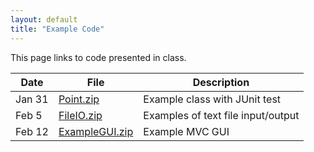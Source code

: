 ```yaml
---
layout: default
title: "Example Code"
---
```


This page links to code presented in class.

Date | File | Description
---- | ---- | -----------
Jan 31 | [Point.zip](Point.zip) | Example class with JUnit test
Feb 5 | [FileIO.zip](FileIO.zip) | Examples of text file input/output
Feb 12 | [ExampleGUI.zip](ExampleGUI.zip) | Example MVC GUI

<!--
Aug 31 | [Employee](Employee.zip) | Example Employee class, JUnit test
Sep 7 | [FileIO.zip](FileIO.zip) | Example File I/O Programs
Sep 14 | [CounterGUI.zip](CounterGUI.zip) | Example MVC GUI
Oct 5 | [BubbleSort.zip](BubbleSort.zip) | Generic method and comparator example
-->

<!--
May 17 | [JUnitExample.zip](JUnitExample.zip) | Example class with JUnit tests
May 17 | [ArrayExample.zip](ArrayExample.zip) | Finding number of elements in an array
May 22 | [ReadCharacters.zip](ReadCharacters.zip) | Read all characters from a text file
May 22 | [ReadLines.zip](ReadLines.zip) | Read all lines of text from a text file
May 22 | [WriteTextFile.zip](WriteTextFile.zip) | Write text to a text file
May 22 | [HandleExceptions.zip](HandleExceptions.zip) | Example of using try/catch and try/finally
May 24 | [GUIExample.zip](GUIExample.zip) | MVC GUI example
-->
